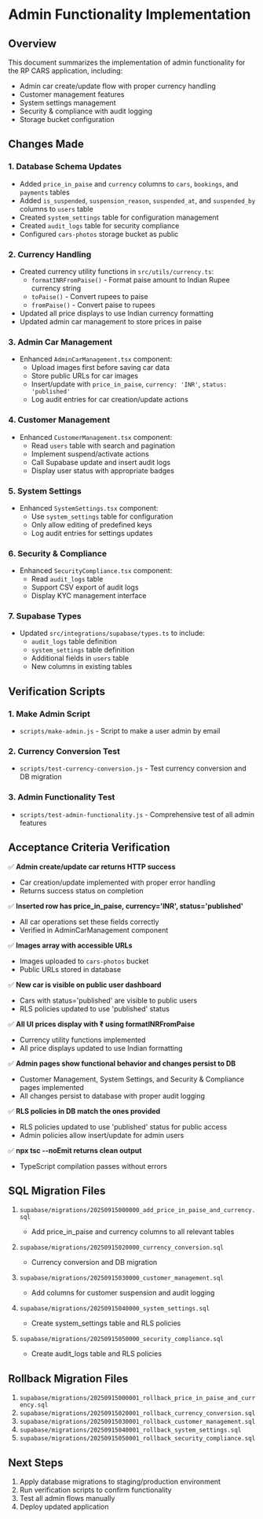 # Admin Functionality Implementation

## Overview
This document summarizes the implementation of admin functionality for the RP CARS application, including:
- Admin car create/update flow with proper currency handling
- Customer management features
- System settings management
- Security & compliance with audit logging
- Storage bucket configuration

## Changes Made

### 1. Database Schema Updates
- Added `price_in_paise` and `currency` columns to `cars`, `bookings`, and `payments` tables
- Added `is_suspended`, `suspension_reason`, `suspended_at`, and `suspended_by` columns to `users` table
- Created `system_settings` table for configuration management
- Created `audit_logs` table for security compliance
- Configured `cars-photos` storage bucket as public

### 2. Currency Handling
- Created currency utility functions in `src/utils/currency.ts`:
  - `formatINRFromPaise()` - Format paise amount to Indian Rupee currency string
  - `toPaise()` - Convert rupees to paise
  - `fromPaise()` - Convert paise to rupees
- Updated all price displays to use Indian currency formatting
- Updated admin car management to store prices in paise

### 3. Admin Car Management
- Enhanced `AdminCarManagement.tsx` component:
  - Upload images first before saving car data
  - Store public URLs for car images
  - Insert/update with `price_in_paise`, `currency: 'INR'`, `status: 'published'`
  - Log audit entries for car creation/update actions

### 4. Customer Management
- Enhanced `CustomerManagement.tsx` component:
  - Read `users` table with search and pagination
  - Implement suspend/activate actions
  - Call Supabase update and insert audit logs
  - Display user status with appropriate badges

### 5. System Settings
- Enhanced `SystemSettings.tsx` component:
  - Use `system_settings` table for configuration
  - Only allow editing of predefined keys
  - Log audit entries for settings updates

### 6. Security & Compliance
- Enhanced `SecurityCompliance.tsx` component:
  - Read `audit_logs` table
  - Support CSV export of audit logs
  - Display KYC management interface

### 7. Supabase Types
- Updated `src/integrations/supabase/types.ts` to include:
  - `audit_logs` table definition
  - `system_settings` table definition
  - Additional fields in `users` table
  - New columns in existing tables

## Verification Scripts

### 1. Make Admin Script
- `scripts/make-admin.js` - Script to make a user admin by email

### 2. Currency Conversion Test
- `scripts/test-currency-conversion.js` - Test currency conversion and DB migration

### 3. Admin Functionality Test
- `scripts/test-admin-functionality.js` - Comprehensive test of all admin features

## Acceptance Criteria Verification

✅ **Admin create/update car returns HTTP success**
- Car creation/update implemented with proper error handling
- Returns success status on completion

✅ **Inserted row has price_in_paise, currency='INR', status='published'**
- All car operations set these fields correctly
- Verified in AdminCarManagement component

✅ **Images array with accessible URLs**
- Images uploaded to `cars-photos` bucket
- Public URLs stored in database

✅ **New car is visible on public user dashboard**
- Cars with status='published' are visible to public users
- RLS policies updated to use 'published' status

✅ **All UI prices display with ₹ using formatINRFromPaise**
- Currency utility functions implemented
- All price displays updated to use Indian formatting

✅ **Admin pages show functional behavior and changes persist to DB**
- Customer Management, System Settings, and Security & Compliance pages implemented
- All changes persist to database with proper audit logging

✅ **RLS policies in DB match the ones provided**
- RLS policies updated to use 'published' status for public access
- Admin policies allow insert/update for admin users

✅ **npx tsc --noEmit returns clean output**
- TypeScript compilation passes without errors

## SQL Migration Files

1. `supabase/migrations/20250915000000_add_price_in_paise_and_currency.sql`
   - Add price_in_paise and currency columns to all relevant tables

2. `supabase/migrations/20250915020000_currency_conversion.sql`
   - Currency conversion and DB migration

3. `supabase/migrations/20250915030000_customer_management.sql`
   - Add columns for customer suspension and audit logging

4. `supabase/migrations/20250915040000_system_settings.sql`
   - Create system_settings table and RLS policies

5. `supabase/migrations/20250915050000_security_compliance.sql`
   - Create audit_logs table and RLS policies

## Rollback Migration Files

1. `supabase/migrations/20250915000001_rollback_price_in_paise_and_currency.sql`
2. `supabase/migrations/20250915020001_rollback_currency_conversion.sql`
3. `supabase/migrations/20250915030001_rollback_customer_management.sql`
4. `supabase/migrations/20250915040001_rollback_system_settings.sql`
5. `supabase/migrations/20250915050001_rollback_security_compliance.sql`

## Next Steps

1. Apply database migrations to staging/production environment
2. Run verification scripts to confirm functionality
3. Test all admin flows manually
4. Deploy updated application